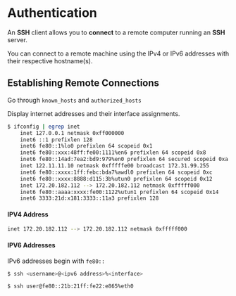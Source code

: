 # Authentication

An **SSH** client allows you to **connect** to a remote computer running an **SSH** server. 

You can connect to a remote machine using the IPv4 or IPv6 addresses with their respective hostname\(s\).  

## Establishing Remote Connections

Go through `known_hosts` and `authorized_hosts`



Display internet addresses and their interface assignments.  

```bash
$ ifconfig | egrep inet
	inet 127.0.0.1 netmask 0xff000000
	inet6 ::1 prefixlen 128
	inet6 fe80::1%lo0 prefixlen 64 scopeid 0x1
	inet6 fe80::xxx:48ff:fe00:1111%en6 prefixlen 64 scopeid 0x8
	inet6 fe80::14ad:7ea2:bd9:979%en0 prefixlen 64 secured scopeid 0xa
	inet 122.11.11.10 netmask 0xfffffe00 broadcast 172.31.99.255
	inet6 fe80::xxxx:1ff:febc:bda7%awdl0 prefixlen 64 scopeid 0xc
	inet6 fe80::xxxx:8888:d115:3b%utun0 prefixlen 64 scopeid 0x12
	inet 172.20.182.112 --> 172.20.182.112 netmask 0xfffff000
	inet6 fe80::aaaa:xxxx:fe00:1122%utun1 prefixlen 64 scopeid 0x14
	inet6 3333:21d:x181:3333::11a3 prefixlen 128
```



#### IPV4 Address

```bash
inet 172.20.182.112 --> 172.20.182.112 netmask 0xfffff000
```

#### IPV6 Addresses

IPv6 addresses begin with `fe80::`

```bash
$ ssh <username>@<ipv6 address>%<interface>
```

```bash
$ ssh user@fe80::21b:21ff:fe22:e865%eth0
```



